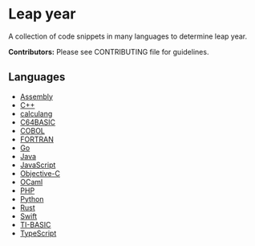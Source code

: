 # Leap year

A collection of code snippets in many languages to determine leap year.

**Contributors:** Please see CONTRIBUTING file for guidelines.

## Languages

* [Assembly](Assembly)
* [C++](C%2B%2B)
* [calculang](calculang)
* [C64BASIC](C64BASIC)
* [COBOL](COBOL)
* [FORTRAN](FORTRAN)
* [Go](Go)
* [Java](Java)
* [JavaScript](JavaScript)
* [Objective-C](Objective-C)
* [OCaml](OCaml)
* [PHP](PHP)
* [Python](Python)
* [Rust](Rust)
* [Swift](Swift)
* [TI-BASIC](TI-BASIC)
* [TypeScript](TypeScript)
